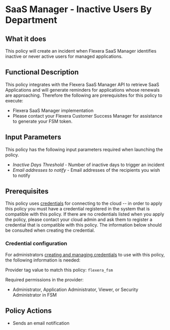 # SaaS Manager - Inactive Users By Department

## What it does

This policy will create an incident when Flexera SaaS Manager identifies inactive or never active users for managed applications.

## Functional Description

This policy integrates with the Flexera SaaS Manager API to retrieve SaaS Applications and will generate reminders for applications whose renewals are approaching. Therefore the following are prerequisites for this policy to execute:

- Flexera SaaS Manager implementation
- Please contact your Flexera Customer Success Manager for assistance to generate your FSM token.

## Input Parameters

This policy has the following input parameters required when launching the policy.

- *Inactive Days Threshold* - Number of inactive days to trigger an incident
- *Email addresses to notify* - Email addresses of the recipients you wish to notify

## Prerequisites

This policy uses [credentials](https://docs.flexera.com/flexera/EN/Automation/ManagingCredentialsExternal.htm) for connecting to the cloud -- in order to apply this policy you must have a credential registered in the system that is compatible with this policy. If there are no credentials listed when you apply the policy, please contact your cloud admin and ask them to register a credential that is compatible with this policy. The information below should be consulted when creating the credential.

### Credential configuration

For administrators [creating and managing credentials](https://docs.flexera.com/flexera/EN/Automation/ManagingCredentialsExternal.htm) to use with this policy, the following information is needed:

Provider tag value to match this policy: `flexera_fsm`

Required permissions in the provider:

- Administrator, Application Administrator, Viewer, or Security Administrator in FSM

## Policy Actions

- Sends an email notification
